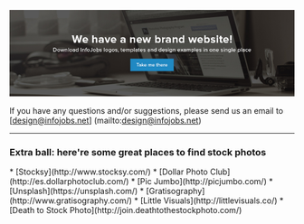 <a href="http://infojobs.github.io/brand/"><img src="https://github.com/InfoJobs/brand/blob/master/_gh-header/04-gh-header.jpg" alt="InfoJobs brand site" ></a>

If you have any questions and/or suggestions, please send us an email to [design@infojobs.net] (mailto:design@infojobs.net)

***

<h3>Extra ball: here're some great places to find stock photos</h3>
* [Stocksy](http://www.stocksy.com/)
* [Dollar Photo Club](http://es.dollarphotoclub.com/)
* [Pic Jumbo](http://picjumbo.com/)
* [Unsplash](https://unsplash.com/)
* [Gratisography](http://www.gratisography.com/)
* [Little Visuals](http://littlevisuals.co/)
* [Death to Stock Photo](http://join.deathtothestockphoto.com/)




